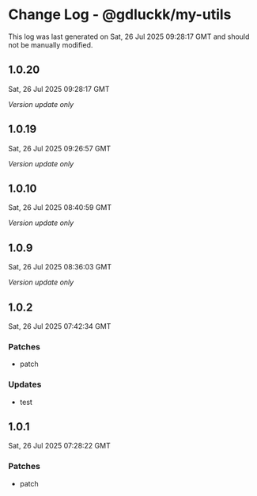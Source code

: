 # Change Log - @gdluckk/my-utils

This log was last generated on Sat, 26 Jul 2025 09:28:17 GMT and should not be manually modified.

## 1.0.20
Sat, 26 Jul 2025 09:28:17 GMT

_Version update only_

## 1.0.19
Sat, 26 Jul 2025 09:26:57 GMT

_Version update only_

## 1.0.10
Sat, 26 Jul 2025 08:40:59 GMT

_Version update only_

## 1.0.9
Sat, 26 Jul 2025 08:36:03 GMT

_Version update only_

## 1.0.2
Sat, 26 Jul 2025 07:42:34 GMT

### Patches

- patch

### Updates

- test

## 1.0.1
Sat, 26 Jul 2025 07:28:22 GMT

### Patches

- patch


